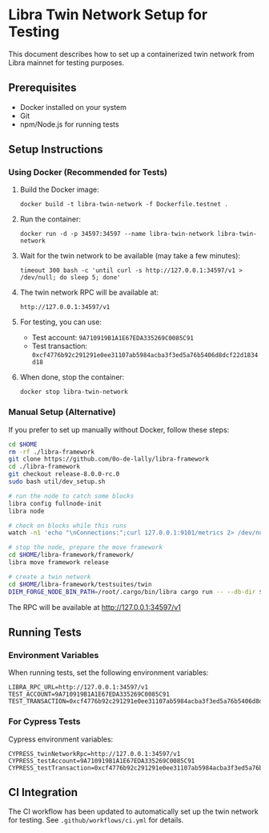  # Libra Twin Network Setup for Testing

This document describes how to set up a containerized twin network from Libra mainnet for testing purposes.

## Prerequisites

- Docker installed on your system
- Git
- npm/Node.js for running tests

## Setup Instructions

### Using Docker (Recommended for Tests)

1. Build the Docker image:
   ```
   docker build -t libra-twin-network -f Dockerfile.testnet .
   ```

2. Run the container:
   ```
   docker run -d -p 34597:34597 --name libra-twin-network libra-twin-network
   ```

3. Wait for the twin network to be available (may take a few minutes):
   ```
   timeout 300 bash -c 'until curl -s http://127.0.0.1:34597/v1 > /dev/null; do sleep 5; done'
   ```

4. The twin network RPC will be available at:
   ```
   http://127.0.0.1:34597/v1
   ```

5. For testing, you can use:
   - Test account: `9A710919B1A1E67EDA335269C0085C91`
   - Test transaction: `0xcf4776b92c291291e0ee31107ab5984acba3f3ed5a76b5406d8dcf22d1834d18`

6. When done, stop the container:
   ```
   docker stop libra-twin-network
   ```

### Manual Setup (Alternative)

If you prefer to set up manually without Docker, follow these steps:

```bash
cd $HOME
rm -rf ./libra-framework
git clone https://github.com/0o-de-lally/libra-framework
cd ./libra-framework
git checkout release-8.0.0-rc.0
sudo bash util/dev_setup.sh

# run the node to catch some blocks
libra config fullnode-init
libra node

# check on blocks while this runs
watch -n1 'echo "\nConnections:";curl 127.0.0.1:9101/metrics 2> /dev/null | grep "_connections"; echo "\nMainnet Version:"; curl -s https://rpc.openlibra.space:8080/v1 | jq .ledger_version; echo "\nYour Node:"; curl -s localhost:9101/metrics | grep diem_state_sync_version;'

# stop the node, prepare the move framework
cd $HOME/libra-framework/framework/
libra move framework release

# create a twin network
cd $HOME/libra-framework/testsuites/twin
DIEM_FORGE_NODE_BIN_PATH=/root/.cargo/bin/libra cargo run -- --db-dir $HOME/.libra/data/db &
```

The RPC will be available at http://127.0.0.1:34597/v1

## Running Tests

### Environment Variables

When running tests, set the following environment variables:

```
LIBRA_RPC_URL=http://127.0.0.1:34597/v1
TEST_ACCOUNT=9A710919B1A1E67EDA335269C0085C91
TEST_TRANSACTION=0xcf4776b92c291291e0ee31107ab5984acba3f3ed5a76b5406d8dcf22d1834d18
```

### For Cypress Tests

Cypress environment variables:

```
CYPRESS_twinNetworkRpc=http://127.0.0.1:34597/v1
CYPRESS_testAccount=9A710919B1A1E67EDA335269C0085C91
CYPRESS_testTransaction=0xcf4776b92c291291e0ee31107ab5984acba3f3ed5a76b5406d8dcf22d1834d18
```

## CI Integration

The CI workflow has been updated to automatically set up the twin network for testing. See `.github/workflows/ci.yml` for details.